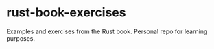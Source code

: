 # rust-book-exercises
Examples and exercises from the Rust book. Personal repo for learning purposes.
